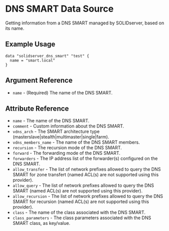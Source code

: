 # DNS SMART Data Source

Getting information from a DNS SMART managed by SOLIDserver, based on its name.

## Example Usage

```
data "solidserver_dns_smart" "test" {
  name = "smart.local"
}
```

## Argument Reference

* `name` - (Required) The name of the DNS SMART.

## Attribute Reference

* `name` - The name of the DNS SMART.
* `comment` - Custom information about the DNS SMART.
* `vdns_arch` - The SMART architecture type (masterslave|stealth|multimaster|single|farm).
* `vdns_members_name` - The name of the DNS SMART members.
* `recursion` - The recursion mode of the DNS SMART.
* `forward` - The forwarding mode of the DNS SMART.
* `forwarders` - The IP address list of the forwarder(s) configured on the DNS SMART.
* `allow_transfer` - The list of network prefixes allowed to query the DNS SMART for zone transfert (named ACL(s) are not supported using this provider).
* `allow_query` - The list of network prefixes allowed to query the DNS SMART (named ACL(s) are not supported using this provider).
* `allow_recursion` - The list of network prefixes allowed to query the DNS SMART for recursion (named ACL(s) are not supported using this provider).
* `class` - The name of the class associated with the DNS SMART.
* `class_parameters` - The class parameters associated with the DNS SMART class, as key/value.